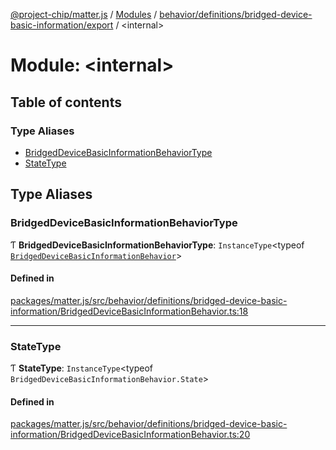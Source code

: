 [@project-chip/matter.js](../README.md) / [Modules](../modules.md) / [behavior/definitions/bridged-device-basic-information/export](behavior_definitions_bridged_device_basic_information_export.md) / \<internal\>

# Module: \<internal\>

## Table of contents

### Type Aliases

- [BridgedDeviceBasicInformationBehaviorType](behavior_definitions_bridged_device_basic_information_export._internal_.md#bridgeddevicebasicinformationbehaviortype)
- [StateType](behavior_definitions_bridged_device_basic_information_export._internal_.md#statetype)

## Type Aliases

### BridgedDeviceBasicInformationBehaviorType

Ƭ **BridgedDeviceBasicInformationBehaviorType**: `InstanceType`\<typeof [`BridgedDeviceBasicInformationBehavior`](behavior_definitions_bridged_device_basic_information_export.md#bridgeddevicebasicinformationbehavior)\>

#### Defined in

[packages/matter.js/src/behavior/definitions/bridged-device-basic-information/BridgedDeviceBasicInformationBehavior.ts:18](https://github.com/project-chip/matter.js/blob/5f71eedebdb9fa54338bde320c311bb359b7455d/packages/matter.js/src/behavior/definitions/bridged-device-basic-information/BridgedDeviceBasicInformationBehavior.ts#L18)

___

### StateType

Ƭ **StateType**: `InstanceType`\<typeof `BridgedDeviceBasicInformationBehavior.State`\>

#### Defined in

[packages/matter.js/src/behavior/definitions/bridged-device-basic-information/BridgedDeviceBasicInformationBehavior.ts:20](https://github.com/project-chip/matter.js/blob/5f71eedebdb9fa54338bde320c311bb359b7455d/packages/matter.js/src/behavior/definitions/bridged-device-basic-information/BridgedDeviceBasicInformationBehavior.ts#L20)
